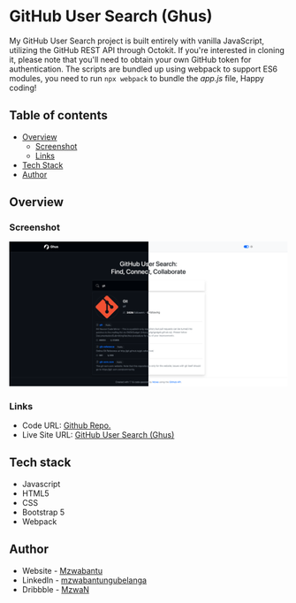 # GitHub User Search (Ghus)

My GitHub User Search project is built entirely with vanilla JavaScript, utilizing the GitHub REST API through Octokit. If you're interested in cloning it, please note that you'll need to obtain your own GitHub token for authentication. The scripts are bundled up using webpack to support ES6 modules, you need to run `npx webpack` to bundle the *app.js* file, Happy coding!

## Table of contents

- [Overview](#overview)
  - [Screenshot](#screenshot)
  - [Links](#links)
- [Tech Stack](#tech-stack)
- [Author](#author)



## Overview

### Screenshot

![](./screenshot.png)

### Links

- Code URL: [Github Repo.](https://github.com/mzwabantu/ghus)
- Live Site URL: [GitHub User Search (Ghus)](http://ghus.mzwwwa.co.za/)


## Tech stack

- Javascript
- HTML5
- CSS 
- Bootstrap 5
- Webpack



## Author

- Website - [Mzwabantu](https://mzwwwa.co.za/)
- LinkedIn - [mzwabantungubelanga](https://za.linkedin.com/in/mzwabantungubelanga)
- Dribbble - [MzwaN](https://dribbble.com/MzwaN)
